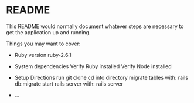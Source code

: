 # README

This README would normally document whatever steps are necessary to get the
application up and running.

Things you may want to cover:

* Ruby version
ruby-2.6.1


* System dependencies
Verify Ruby installed
Verify Node installed

* Setup Directions
run git clone
cd into directory
migrate tables with: rails db:migrate
start rails server with: rails server

* ...
